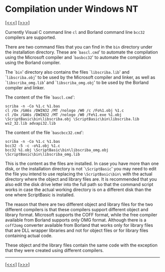 # Compilation under Windows NT

[\[\<\<\<\]](ug_7.md) [\[\>\>\>\]](ug_7.2.md)

Currently Visual C command line `cl` and Borland command line `bcc32`
compilers are supported.

There are two command files that you can find in the `bin` directory
under the installation directory. These are \``bascl.cmd`' to automate
the compilation using the Microsoft compiler and \``basbcc32`' to
automate the compilation using the Borland compiler.

The \``bin`' directory also contains the files \``libscriba.lib`' and
\``libscriba.obj`' to be used by the Microsoft compiler and linker, as
well as \``libscriba_omg.lib`' and \``libscriba_omg.obj`' to be used by
the Borland compiler and linker.

The content of the file \``bascl.cmd`':

    scriba -n -Co %1.c %1.bas
    cl /Ox /GA6s /DWIN32 /MT /nologo /W0 /c /Fo%1.obj %1.c
    cl /Ox /GA6s /DWIN32 /MT /nologo /W0 /Fe%1.exe %1.obj \ScriptBasic\bin\libscriba.obj \ScriptBasic\bin\libscriba.lib ws2_32.lib advapi32.lib

The content of the file \``bascbcc32.cmd`':

    scriba -n -Co %1.c %1.bas
    bcc32 -5 -c -o%1.obj %1.c
    bcc32 %1.obj \ScriptBasic\bin\libscriba_omg.obj \ScriptBasic\bin\libscriba_omg.lib

This is the content as the files are installed. In case you have more
than one disk, or the installation directory is not \``\ScriptBasic`'
you may need to edit the file you intend to use replacing the
`\ScriptBasic\bin\` with the actual directory where the object and
library files are. It is recommended that you also edit the disk drive
letter into the full path so that the command script works in case the
actual working directory is on a different disk than the one where
ScriptBasic is installed.

The reason that there are two different object and library files for the
two different compilers is that these compilers support different object
and library format. Microsoft supports the COFF format, while the free
compiler available from Borland supports only OMG format. Although there
is a `coff2omg` converter available from Borland that works only for
library files that are DLL wrapper libraries and not for object files or
for library files containing actual code.

These object and the library files contain the same code with the
exception that they were created using different compilers.

-----

[\[\<\<\<\]](ug_7.md) [\[\>\>\>\]](ug_7.2.md)
